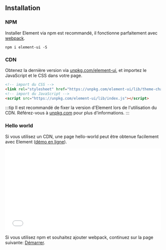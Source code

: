 ## Installation

### NPM

Installer Element via npm est recommandé, il fonctionne parfaitement avec [webpack](https://webpack.js.org/).

```shell
npm i element-ui -S
```

### CDN

Obtenez la dernière version via [unpkg.com/element-ui](https://unpkg.com/element-ui/), et importez le JavaScript et le CSS dans votre page.

```html
<!-- import du CSS -->
<link rel="stylesheet" href="https://unpkg.com/element-ui/lib/theme-chalk/index.css">
<!-- import du JavaScript -->
<script src="https://unpkg.com/element-ui/lib/index.js"></script>
```

:::tip
Il est recommandé de fixer la version d'Element lors de l'utilisation du CDN. Référez-vous à  [unpkg.com](https://unpkg.com) pour plus d'informations.
:::

### Hello world

Si vous utilisez un CDN, une page hello-world peut être obtenue facilement avec Element ([démo en ligne](https://codepen.io/bofeng/pen/poaEmJY)).

<iframe height="265" style="width: 100%;" scrolling="no" title="Element demo" src="//codepen.io/bofeng/embed/poaEmJY/?height=265&theme-id=light&default-tab=html" frameborder="no" allowtransparency="true" allowfullscreen="true">
  See the Pen <a href='https://codepen.io/bofeng/pen/poaEmJY/'>Element demo</a> by hetech
  (<a href='https://codepen.io/bofeng'>@bofeng</a>) on <a href='https://codepen.io'>CodePen</a>.
</iframe>

Si vous utilisez npm et souhaitez ajouter webpack, continuez sur la page suivante: [Démarrer](/#/fr-FR/component/quickstart).
